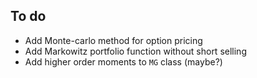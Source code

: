 ## To do

- Add Monte-carlo method for option pricing
- Add Markowitz portfolio function without short selling
- Add higher order moments to `MG` class (maybe?)